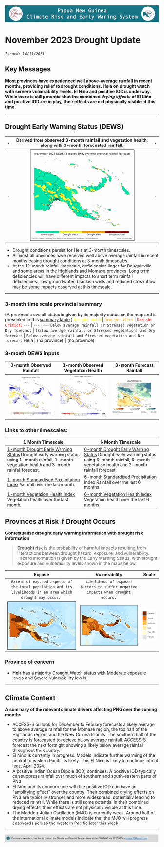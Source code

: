 ![Logo](assets/img/header.png)
# November 2023 Drought Update
*`Issued: 14/11/2023`*

## Key Messages
**Most provinces have experienced well above-average rainfall in recent months, providing relief to drought conditions. Hela on drought watch with servere vulnerability levels. El Niño and positive IOD is underway. While there is still potential that the combined _drying effects_ of El Niño and positive IOD are in play, their effects are not physically visible at this time.**
***

## Drought Early Warning Status (DEWS)
`-` | Derived from observed 3-month rainfall and vegetation health, along with 3-month forecasted rainfall. | `-`
 --- | :---: | ---
 `-`| ![dews map][dews] | `-` 

- Drought conditions persist for Hela at 3-month timescales.
- All most all provinces have received well above average rainfall in recent months easing drought conditions at 3-month timescales.
- At the 12-month rainfall timescale, deficiencies linger for Bougainville and some areas in the Highlands and Momase provinces. Long term deficiencies will have different impacts to short term rainfall deficiencies. Low groundwater, brackish wells and reduced streamflow may be some impacts observed at this timescale.
***
### 3-month time scale provincial summary
(A province's overall status is given by its majority status on the map and is presented in this [summary table](http://access-s.clide.cloud/files/project/PNG_crews/SEMDP-products/monthly/DEWS/drought.status.formatted.gsmap_own.terciles.3m.html)
)
<code style="color : yellow">Drought Watch</code>| <code style="color : orange">Drought Alert</code> | <code style="color : red">Drought Critical</code>
--- | --- | ---
`Below average rainfall or Stressed vegetation or Dry forecast` | `(Below average rainfall or Stressed vegetation) and Dry forecast` | `Below average rainfall and Stressed vegetation and Dry forecast`
Hela | (no province) | (no province)

### 3-month DEWS inputs
3-month Observed Rainfall | 3-month Observed Vegetation Health | 3-month Forecast Rainfall
--- | --- | ---
![standardized rainfall index for 3 months][spi3] | ![vegetation health index for 3 months][vhi3] | ![chance of below, near or above normal rainfall][rfc3]

### Links to other timescales:
1 Month Timescale| 6 Month Timescale
--- | ---
[1-month Drought Early Warning Status](http://access-s.clide.cloud/files/project/PNG_crews/SEMDP-products/monthly/DEWS/drought.gsmap_own.terciles.1m.gridded.png) Drought early warning status using 1-month rainfall, 1-month vegetation health and 3-month rainfall forecast. | [6-month Drought Early Warning Status](http://access-s.clide.cloud/files/project/PNG_crews/SEMDP-products/monthly/DEWS/drought.gsmap_own.terciles.6m.gridded.png)  Drought early warning status using 6-month rainfall, 6-month vegetation health and 3-month rainfall forecast.
[1-month Standardised Precipitation Index](http://access-s.clide.cloud/files/project/PNG_crews/SEMDP-products/monthly/spi.moments.png.gsmap.1month.0.1deg.png) Rainfall over the last month. | [6-month Standardised Precipitation Index](http://access-s.clide.cloud/files/project/PNG_crews/SEMDP-products/monthly/spi.moments.png.gsmap.6month.0.1deg.png) Rainfall over the last 6 months.
[1-month Vegetation Health Index](http://access-s.clide.cloud/files/project/PNG_crews/SEMDP-products/monthly/vhi.1month.gridded.png) Vegetation health over the last month. | [6-month Vegetation Health Index](http://access-s.clide.cloud/files/project/PNG_crews/SEMDP-products/monthly/vhi.6month.gridded.png) Vegetation health over the last 6 months.

## Provinces at Risk if Drought Occurs
**Contextualise drought early warning information with drought risk information**
>**Drought risk** is the probability of harmful impacts resulting from interactions between drought hazard, exposure, and vulnerability. Hazard information is given by the Early Warning Status, with drought exposure and vulnerability levels shown in the maps below.

Expose | Vulnerability | Scale
:---: | :---: | :---:
`Extent of exposed aspects of the total population and its livelihoods in an area which drought may occur.` | `Likelihood of exposed factors to suffer negative impacts when drought occurs.` |
![exposure map of PNG provinces][exp] | ![vulnerability map of PNG provinces][vul] | ![Scale][scl]

### Province of concern

 * **Hela** has a majority Drought Watch status with Moderate exposure levels and Severe vulnerability levels.
***

## Climate Context
**A summary of the relevant climate drivers affecting PNG over the coming months**

* ACCESS-S outlook for December to Febuary forecasts a likely average to above average rainfall for the Momase region, the top half of the Highlands region, and the New Guinea Islands. The southern half of the country is forecasted to recieve below average rainfall. ACCESS-S forecast the next fortnight showing a likely below average rainfall throughout the country.
* El Niño is currently in progress. Models indicate further warming of the central to eastern Pacific is likely. This El Nino is likely to continue into at least April 2024.  
* A positive Indian Ocean Dipole (IOD) continues.  A positive IOD typically can suppress rainfall over much of southern and south-eastern parts of PNG.
* El Niño and its concurrence with the positive IOD can have an "amplifying effect" over the country. Their combined drying effects on PNG are typically stronger and more widespread, potentially leading to reduced rainfall. While there is still some potential in their combined drying effects, their effects are not physically visible at this time.
* The Madden–Julian Oscillation (MJO) is currently weak. Around half of the international climate models indicate that the MJO will progress eastwards across the western Pacific later this week.
***
![footer](assets/img/footer.png)

<!-- Images Source -->
[dews]: products/November_DEWS.png

[spi3]: products/spi3.png
[vhi3]: products/vhi3.png
[rfc3]: products/rfc3.png

[exp]: assets/map/exp_m.png
[vul]: assets/map/vul_m.png
[scl]: assets/img/drought_scale.png